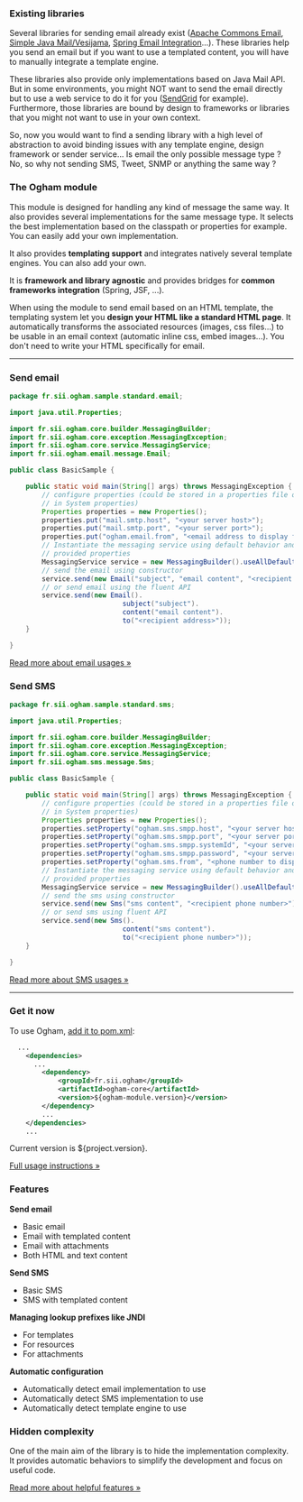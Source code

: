 ### Existing libraries

Several libraries for sending email already exist ([Apache Commons Email](https://commons.apache.org/proper/commons-email/), [Simple Java Mail/Vesijama](https://github.com/bbottema/simple-java-mail), [Spring Email Integration](http://docs.spring.io/spring/docs/current/spring-framework-reference/html/mail.html)...). These libraries help you send an email but if you want to use a templated content, you will have to manually integrate a template engine.

These libraries also provide only implementations based on Java Mail API. But in some environments, you might NOT want to send the email directly but to use a web service to do it for you ([SendGrid](https://sendgrid.com/) for example). Furthermore, those libraries are bound by design to frameworks or libraries that you might not want to use in your own context.

So, now you would want to find a sending library with a high level of abstraction to avoid binding issues with any template engine, design framework or sender service... Is email the only possible message type ? No, so why not sending SMS, Tweet, SNMP or anything the same way ?


### The Ogham module

This module is designed for handling any kind of message the same way. It also provides several implementations for the same message type. It selects the best implementation based on the classpath or properties for example. You can easily add your own implementation.

It also provides **templating support** and integrates natively several template engines. You can also add your own.

It is **framework and library agnostic** and provides bridges for **common frameworks integration** (Spring, JSF, ...).

When using the module to send email based on an HTML template, the templating system let you **design your HTML like a standard HTML page**. It automatically transforms the associated resources (images, css files...) to be usable in an email context (automatic inline css, embed images...). You don't need to write your HTML specifically for email.


---


### Send email


```java
package fr.sii.ogham.sample.standard.email;

import java.util.Properties;

import fr.sii.ogham.core.builder.MessagingBuilder;
import fr.sii.ogham.core.exception.MessagingException;
import fr.sii.ogham.core.service.MessagingService;
import fr.sii.ogham.email.message.Email;

public class BasicSample {

	public static void main(String[] args) throws MessagingException {
		// configure properties (could be stored in a properties file or defined
		// in System properties)
		Properties properties = new Properties();
		properties.put("mail.smtp.host", "<your server host>");
		properties.put("mail.smtp.port", "<your server port>");
		properties.put("ogham.email.from", "<email address to display for the sender user>");
		// Instantiate the messaging service using default behavior and
		// provided properties
		MessagingService service = new MessagingBuilder().useAllDefaults(properties).build();
		// send the email using constructor
		service.send(new Email("subject", "email content", "<recipient address>"));
		// or send email using the fluent API
		service.send(new Email().
							subject("subject").
							content("email content").
							to("<recipient address>"));
	}

}
```

[Read more about email usages &raquo;][email-usage]

[email-usage]: usage/how-to-send-email.html



### Send SMS


```java
package fr.sii.ogham.sample.standard.sms;

import java.util.Properties;

import fr.sii.ogham.core.builder.MessagingBuilder;
import fr.sii.ogham.core.exception.MessagingException;
import fr.sii.ogham.core.service.MessagingService;
import fr.sii.ogham.sms.message.Sms;

public class BasicSample {

	public static void main(String[] args) throws MessagingException {
		// configure properties (could be stored in a properties file or defined
		// in System properties)
		Properties properties = new Properties();
		properties.setProperty("ogham.sms.smpp.host", "<your server host>");
		properties.setProperty("ogham.sms.smpp.port", "<your server port>");
		properties.setProperty("ogham.sms.smpp.systemId", "<your server system ID>");
		properties.setProperty("ogham.sms.smpp.password", "<your server password>");
		properties.setProperty("ogham.sms.from", "<phone number to display for the sender>");
		// Instantiate the messaging service using default behavior and
		// provided properties
		MessagingService service = new MessagingBuilder().useAllDefaults(properties).build();
		// send the sms using constructor
		service.send(new Sms("sms content", "<recipient phone number>"));
		// or send sms using fluent API
		service.send(new Sms().
							content("sms content").
							to("<recipient phone number>"));
	}

}
```

[Read more about SMS usages &raquo;][sms-usage]

[sms-usage]: usage/how-to-send-sms.html


---


### Get it now

To use Ogham, [add it to pom.xml][ogham-integration]:

```xml
  ...
	<dependencies>
	  ...
		<dependency>
			<groupId>fr.sii.ogham</groupId>
			<artifactId>ogham-core</artifactId>
			<version>${ogham-module.version}</version>
		</dependency>
		...
	</dependencies>
	...
```

Current version is ${project.version}.

[Full usage instructions &raquo;][ogham-integration]

[ogham-integration]: usage/index.html


### Features

**Send email**

* Basic email
* Email with templated content
* Email with attachments
* Both HTML and text content

**Send SMS**

* Basic SMS
* SMS with templated content

**Managing lookup prefixes like JNDI**

* For templates
* For resources
* For attachments

**Automatic configuration**

* Automatically detect email implementation to use
* Automatically detect SMS implementation to use
* Automatically detect template engine to use


### Hidden complexity

One of the main aim of the library is to hide the implementation complexity. It provides automatic behaviors to simplify the development and focus on useful code.

[Read more about helpful features &raquo;](features/hidden-complexity.html)
